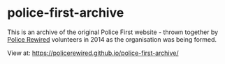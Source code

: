 # police-first-archive

This is an archive of the original Police First website - thrown together by [Police Rewired](https://policerewired.org) volunteers in 2014 as the organisation was being formed.

View at: https://policerewired.github.io/police-first-archive/

